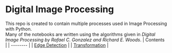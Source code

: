 # Digital Image Processing
This repo is created to contain multiple processes used in Image Processing with Python. </br>
Many of the notebooks are written using the algorithms given in <i>Digital Image Processing by Rafael C. Gonzalez and Richard E. Woods</i>.
| Contents |
| -------- |
| [Edge Detection](https://github.com/TheNova22/Digital-Image-Processing/tree/main/Sharpening/Gradient) |
| [Transformation](https://github.com/TheNova22/Digital-Image-Processing/tree/main/Transformation) |
